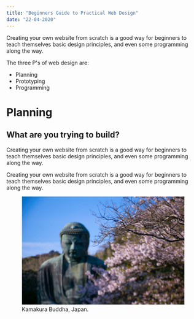 ```yaml
---
title: "Beginners Guide to Practical Web Design"
date: "22-04-2020"
---
```


Creating your own website from scratch is a good way for beginners to teach themselves basic design principles, and even some programming along the way. 

The three P's of web design are:
* Planning
* Prototyping
* Programming

# Planning

## What are you trying to build?
Creating your own website from scratch is a good way for beginners to teach themselves basic design principles, and even some programming along the way. 

Creating your own website from scratch is a good way for beginners to teach themselves basic design principles, and even some programming along the way. 

<figure>
    <img
        src="https://raw.githubusercontent.com/masayaShinoda/photography/master/src/assets/images/fulls/01.jpg"
        alt="Kamakura Buddha"
    ></img>
    <figcaption>Kamakura Buddha, Japan.</figcaption>
</figure>
